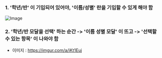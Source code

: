 


### 1. '학년/반' 이 기입되어 있어야, '이름/성별' 란을 기입할 수 있게 해야 함

![Image](https://i.imgur.com/x4qrklT.png)



### 2. '학년/반 모달을 선택' 하는 순간 -> '이름 성별 모달' 이 뜨고 -> '선택할 수 있는 항목' 이 나와야 함 

- 이미지 : https://imgur.com/a/iKt1Euj

